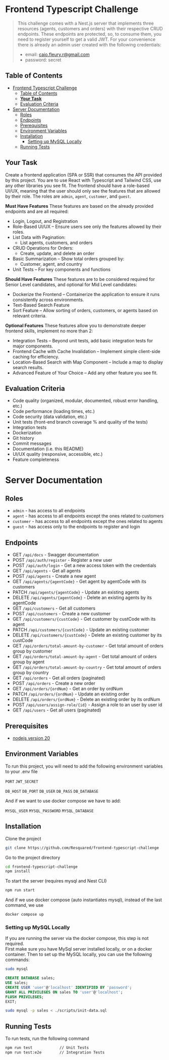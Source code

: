 # Frontend Typescript Challenge


> This challenge comes with a Nest.js server that implements three resources (agents, customers and orders) with their respective CRUD endpoints. These endpoints are protected, so, to consume them, you need to register yourself to get a valid JWT. For your convenience there is already an admin user created with the following credentials:
> - email: caio.fleury.r@gmail.com
> - password: secret

## Table of Contents

- [Frontend Typescript Challenge](#frontend-typescript-challenge)
  - [Table of Contents](#table-of-contents)
  - [**Your Task**](#your-task)
  - [Evaluation Criteria](#evaluation-criteria)
- [Server Documentation](#server-documentation)
  - [Roles](#roles)
  - [Endpoints](#endpoints)
  - [Prerequisites](#prerequisites)
  - [Environment Variables](#environment-variables)
  - [Installation](#installation)
    - [Setting up MySQL Locally](#setting-up-mysql-locally)
  - [Running Tests](#running-tests)

## **Your Task**

Create a frontend application (SPA or SSR) that consumes the API provided by this project. You are to use React with Typescript and Tailwind CSS, use any other libraries you see fit. The frontend should have a role-based UI/UX, meaning that the user should only see the features that are allowed by their role. The roles are `admin`, `agent`, `customer`, and `guest`.

**Must Have Features**
These features are based on the already provided endpoints and are all required:
- Login, Logout, and Registration
- Role-Based UI/UX – Ensure users see only the features allowed by their roles.
- List Data with Pagination:
   - List agents, customers, and orders
-  CRUD Operations for Orders:
   - Create, update, and delete an order
- Basic Summarization – Show total orders grouped by:
  - Customer, agent, and country
- Unit Tests – For key components and functions

**Should Have Features**
These features are to be considered required for Senior Level candidates, and optional for Mid Level candidates:
- Dockerize the Frontend – Containerize the application to ensure it runs consistently across environments.
- Text-Based Search Feature
- Sort Feature – Allow sorting of orders, customers, or agents based on relevant criteria.

**Optional Features**
These features allow you to demonstrate deeper frontend skills, implement no more than 2:
- Integration Tests – Beyond unit tests, add basic integration tests for major components.
- Frontend Cache with Cache Invalidation – Implement simple client-side caching for efficiency.
- Location-Based Search with Map Component – Include a map to display search results.
- Advanced Feature of Your Choice – Add any other feature you see fit.

## Evaluation Criteria

- Code quality (organized, modular, documented, robust error handling, etc.)
- Code performance (loading times, etc.)
- Code security (data validation, etc.)
- Unit tests (front-end branch coverage % and quality of the tests)
- Integration tests
- Dockerization
- Git history
- Commit messages
- Documentation (i.e. this README)
- UI/UX quality (responsive, accessible, etc.)
- Feature completeness

# Server Documentation

## Roles

- `admin` - has access to all endpoints
- `agent` - has access to all endpoints except the ones related to customers
- `customer` - has access to all endpoints except the ones related to agents
- `guest` - has access only to the endpoints to register and login

## Endpoints

- GET `/api/docs` - Swagger documentation
- POST `/api/auth/register` - Register a new user
- POST `/api/auth/login` - Get a new access token with the credentials
- GET `/api/agents` - Get all agents
- POST `/api/agents` - Create a new agent
- GET `/api/agents/{agentCode}` - Get agent by agentCode with its customers
- PATCH `/api/agents/{agentCode}` - Update an existing agents
- DELETE `/api/agents/{agentCode}` - Delete an existing agents by its agentCode
- GET `/api/customers` - Get all customers
- POST `/api/customers` - Create a new customer
- GET `/api/customers/{custCode}` - Get customer by custCode with its agent
- PATCH `/api/customers/{custCode}` - Update an existing customer
- DELETE `/api/customers/{custCode}` - Delete an existing customer by its custCode
- GET `/api/orders/total-amount-by-customer` - Get total amount of orders group by customer
- GET `/api/orders/total-amount-by-agent` - Get total amount of orders group by agent
- GET `/api/orders/total-amount-by-country` - Get total amount of orders group by country
- GET `/api/orders` - Get all orders (paginated)
- POST `/api/orders` - Create a new order
- GET `/api/orders/{ordNum}` - Get an order by ordNum
- PATCH `/api/orders/{ordNum}` - Update an existing order
- DELETE `/api/orders/{ordNum}` - Delete an existing order by its ordNum
- POST `/api/users/assign-role/{id}` - Assign a role to an user by user id
- GET `/api/users` - Get all users (paginated)

## Prerequisites

- [nodejs version 20](https://nodejs.org/en/)

## Environment Variables

To run this project, you will need to add the following environment variables to your .env file

`PORT`
`JWT_SECRET`

`DB_HOST`
`DB_PORT`
`DB_USER`
`DB_PASS`
`DB_DATABASE`

And if we want to use docker compose we have to add:

`MYSQL_USER`
`MYSQL_PASSWORD`
`MYSQL_DATABASE`

## Installation

Clone the project

```bash
git clone https://github.com/Resquared/frontend-typescript-challenge
```

Go to the project directory

```bash
cd frontend-typescript-challenge
npm install
```

To start the server (requires mysql and Nest CLI)

```bash
npm run start
```

And if we use docker compose (auto instantiates mysql), instead of the last command, we use

```bash
docker compose up
```

### Setting up MySQL Locally

If you are running the server via the docker compose, this step is not required.  
First make sure you have MySql server installed locally, or on a docker container.
Then to set up the MySQL locally, you can use the following commands:

```bash
sudo mysql
```

```sql
CREATE DATABASE sales;
USE sales;
CREATE USER 'user'@'localhost' IDENTIFIED BY 'password';
GRANT ALL PRIVILEGES ON sales TO 'user'@'localhost';
FLUSH PRIVILEGES;
EXIT;
```

```bash
sudo mysql -p sales < ./scripts/init-data.sql
```

## Running Tests

To run tests, run the following command

```bash
npm run test     		// Unit Tests
npm run test:e2e 		// Integration Tests
```
